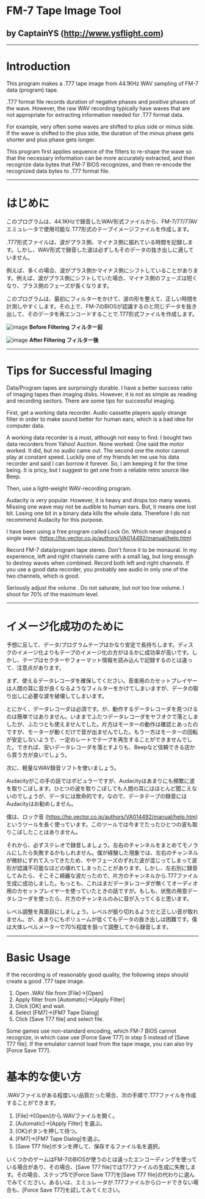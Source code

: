 # FM-7 Tape Image Tool
## by CaptainYS (http://www.ysflight.com)

---

# Introduction
This program makes a .T77 tape image from 44.1KHz WAV sampling of FM-7 data (program) tape.

.T77 format file records duration of negative phases and positive phases of the wave.  However, the raw WAV recording typically have waves that are not appropriate for extracting information needed for .T77 format data.

For example, very often some waves are shifted to plus side or minus side.  If the wave is shifted to the plus side, the duration of the minus phase gets shorter and plus phase gets longer.

This program first applies sequence of the filters to re-shape the wave so that the necessary information can be more accurately extracted, and then recognize data bytes that FM-7 BIOS recognizes, and then re-encode the recognized data bytes to .T77 format file.

---

# はじめに
このプログラムは、44.1KHzで録音したWAV形式ファイルから、FM-7/77/77AVエミュレータで使用可能な.T77形式のテープイメージファイルを作成します。

.T77形式ファイルは、波がプラス側、マイナス側に振れている時間を記録します。しかし、WAV形式で録音した波は必ずしもそのデータの抜き出しに適していません。

例えば、多くの場合、波がプラス側かマイナス側にシフトしていることがあります。例えば、波がプラス側にシフトしていた場合、マイナス側のフェーズは短くなり、プラス側のフェーズが長くなります。

このプログラムは、最初にフィルターをかけて、波の形を整えて、正しい時間を計測しやすくします。その上で、FM-7のBIOSが認識するのと同じデータを抜き出して、そのデータを再エンコードすることで.T77形式ファイルを作成します。


![image](rc/beforeFiltering.png)
**Before Filtering  フィルター前**

![image](rc/afterFiltering.png)
**After Filtering  フィルター後**

---

# Tips for Successful Imaging
Data/Program tapes are surprisingly durable.  I have a better success ratio of imaging tapes than imaging disks.  However, it is not as simple as reading and recording sectors.  There are some tips for successful imaging.

First, get a working data recorder.  Audio cassette players apply strange filter in order to make sound better for human ears, which is a bad idea for computer data.

A working data recorder is a must, although not easy to find.  I bought two data recorders from Yahoo! Auction.  None worked.  One said the motor worked.  It did, but no audio came out.  The second one the motor cannot play at constant speed.  Luckily one of my friends let me use his data recorder and said I can borrow it forever.  So, I am keeping it for the time being.  It is pricy, but I suggest to get one from a reliable retro source like Beep.

Then, use a light-weight WAV-recording program.

Audacity is very popular.  However, it is heavy and drops too many waves.  Missing one wave may not be audible to human ears.  But, it means one lost bit.  Losing one bit in a binary data kills the whole data.  Therefore I do not recommend Audacity for this purpose.

I have been using a free program called Lock On.  Which never dropped a single wave.  (https://hp.vector.co.jp/authors/VA014492/manual/help.htm)

Record FM-7 data/program tape stereo.  Don't force it to be monaural.  In my experience, left and right channels came with a small lag, but long enough to destroy waves when combined.  Record both left and right channels.  If you use a good data recorder, you probably see audio in only one of the two channels, which is good.

Seriously adjust the volume .  Do not saturate, but not too low volume.  I shoot for 70% of the maximum level.

---

# イメージ化成功のために
予想に反して、データ/プログラムテープはかなり安定で長持ちします。ディスクのイメージ化よりもテープのイメージ化の方がはるかに成功率が高いです。しかし、テープはセクターやフォーマット情報を読み込んで記録するのとは違って、注意点があります。

まず、使えるデータレコーダを確保してください。音楽用のカセットプレイヤーは人間の耳に音が良くなるようなフィルターをかけてしまいますが、データの取り出しに必要な波を破壊してしまいます。

とにかく、データレコーダは必須です。が、動作するデータレコーダを見つけるのは簡単ではありません。いままでふたつデータレコーダをヤフオクで落としましたが、ふたつとも使えませんでした。片方はモーターの動作は確認とあったのですが、モーターが動くだけで音が出ませんでした。もう一方はモーターの回転が安定しないようで、一定のレートでテープを再生することができませんでした。できれば、安いデータレコーダを落とすよりも、Beepなど信頼できる店から買う方が良いでしょう。

次に、軽量なWAV録音ソフトを使いましょう。

Audacityがこの手の話ではポピュラーですが、Audacityはあまりにも頻繁に波を取りこぼします。ひとつの波を取りこぼしても人間の耳にはほとんど聞こえないのでしょうが、データには致命的です。なので、データテープの録音にはAudacityはお勧めしません。

僕は、ロック音 (https://hp.vector.co.jp/authors/VA014492/manual/help.htm) というツールを長く使っています。このツールでは今までたったひとつの波も取りこぼしたことはありません。

それから、必ずステレオで録音しましょう。左右のチャンネルをまとめてモノラルにしたら失敗するかもしれません。僕が経験した現象では、左右のチャンネルが微妙にずれて入ってきたため、ややフェーズのずれた波が混じってしまって波形が認識不可能なほどの壊れてしまったことがあります。しかし、左右別に録音してみたら、そこそこ綺麗な波だったので、片方のチャンネルから.T77ファイル生成に成功しました。もっとも、これはまだデータレコーダが無くてオーディオ用のカセットプレイヤーを使っていたときの話ですが。もしも、状態の用意データレコーダを使ったら、片方のチャンネルのみに音が入ってくると思います。

レベル調整を真面目にしましょう。レベルが振り切れるようだと正しい音が取れません。が、あまりにもボリュームが低くてもデータの抜き出しは困難です。僕は大体レベルメーターで70%程度を狙って調整してから録音します。





---

# Basic Usage
If the recording is of reasonably good quality, the following steps should create a good .T77 tape image.

1. Open .WAV file from [File]->[Open]
2. Apply filter from [Automatic]->[Apply Filter]
3. Click [OK] and wait.
4. Select [FM7]->[FM7 Tape Dialog]
5. Click [Save T77 file] and select file.

Some games use non-standard encoding, which FM-7 BIOS cannot recognize, in which case use [Force Save T77] in step 5 instead of [Save T77 file].  If the emulator cannot load from the tape image, you can also try [Force Save T77].

# 基本的な使い方
.WAVファイルがある程度いい品質だった場合、次の手順で.T77ファイルを作成することができます。

1. [File]->[Open]から.WAVファイルを開く。
2. [Automatic]->[Apply Filter] を選ぶ。
3. [OK]ボタンを押して待つ。
4. [FM7]->[FM7 Tape Dialog]を選ぶ。
5. [Save T77 file]ボタンを押して、保存するファイル名を選択。

いくつかのゲームはFM-7のBIOSが使うのとは違ったエンコーディングを使っている場合があり、その場合、[Save T77 file]ではT77ファイルの生成に失敗します。その場合、ステップ5で[Force Save T77]を[Save T77 file]の代わりに選んでみてください。あるいは、エミュレータが.T77ファイルからロードできない場合も、[Force Save T77]を試してみてください。